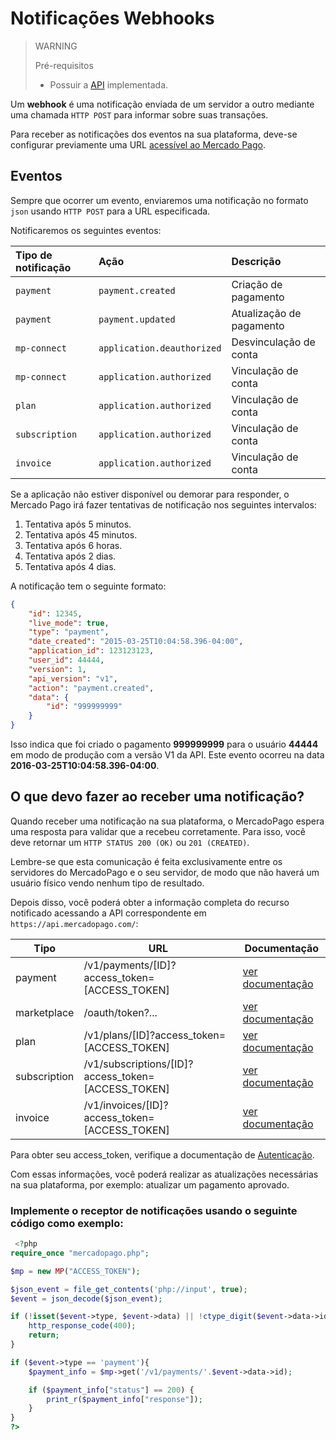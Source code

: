 # Notificações Webhooks

> WARNING
>
> Pré-requisitos
>
> * Possuir a [API](/guides/payments/api/introduction.pt.md) implementada.

Um **webhook** é uma notificação enviada de um servidor a outro mediante uma chamada `HTTP POST` para informar sobre suas transações.

Para receber as notificações dos eventos na sua plataforma, deve-se configurar previamente uma URL [acessível ao Mercado Pago](https://www.mercadopago.com/mla/account/webhooks).


## Eventos

Sempre que ocorrer um evento, enviaremos uma notificação no formato `json` usando `HTTP POST` para a URL especificada.

Notificaremos os seguintes eventos:


| Tipo de notificação  |           Ação             |         Descrição            |
| :------------------- | :------------------------- | :--------------------------- |
| `payment`            | `payment.created`          | Criação de pagamento         |
| `payment`            | `payment.updated`          | Atualização de pagamento     |
| `mp-connect`         | `application.deauthorized` | Desvinculação de conta       |
| `mp-connect`         | `application.authorized`   | Vinculação de conta          |
| `plan`               | `application.authorized`   | Vinculação de conta          |
| `subscription`       | `application.authorized`   | Vinculação de conta          |
| `invoice`            | `application.authorized`   | Vinculação de conta          |

Se a aplicação não estiver disponível ou demorar para responder, o Mercado Pago irá fazer tentativas de notificação nos seguintes intervalos:

1. Tentativa após 5 minutos.
2. Tentativa após 45 minutos.
3. Tentativa após 6 horas.
4. Tentativa após 2 dias.
5. Tentativa após 4 dias.

A notificação tem o seguinte formato:

```json
{
    "id": 12345,
    "live_mode": true,
    "type": "payment",
    "date_created": "2015-03-25T10:04:58.396-04:00",
    "application_id": 123123123,
    "user_id": 44444,
    "version": 1,
    "api_version": "v1",
    "action": "payment.created",
    "data": {
        "id": "999999999"
    }
}
```

Isso indica que foi criado o pagamento **999999999** para o usuário **44444** em modo de produção com a versão V1 da API. Este evento ocorreu na data **2016-03-25T10:04:58.396-04:00**.


## O que devo fazer ao receber uma notificação?

Quando receber uma notificação na sua plataforma, o MercadoPago espera uma resposta para validar que a recebeu corretamente. Para isso, você deve retornar um `HTTP STATUS 200 (OK)` ou `201 (CREATED)`.

Lembre-se que esta comunicação é feita exclusivamente entre os servidores do MercadoPago e o seu servidor, de modo que não haverá um usuário físico vendo nenhum tipo de resultado.

Depois disso, você poderá obter a informação completa do recurso notificado acessando a API correspondente em `https://api.mercadopago.com/`:

Tipo         | URL                                                  | Documentação
------------ | -----------------------------------------------------| --------------------
payment      | /v1/payments/[ID]?access\_token=[ACCESS\_TOKEN]      | [ver documentação]()
marketplace  | /oauth/token?...                                     | [ver documentação]()
plan         | /v1/plans/[ID]?access\_token=[ACCESS\_TOKEN]         | [ver documentação]()
subscription | /v1/subscriptions/[ID]?access\_token=[ACCESS\_TOKEN] | [ver documentação]()
invoice      | /v1/invoices/[ID]?access\_token=[ACCESS\_TOKEN]      | [ver documentação]()

Para obter seu access_token, verifique a documentação de [Autenticação]().

Com essas informações, você poderá realizar as atualizações necessárias na sua plataforma, por exemplo: atualizar um pagamento aprovado.


### Implemente o receptor de notificações usando o seguinte código como exemplo:

```php
 <?php
require_once "mercadopago.php";

$mp = new MP("ACCESS_TOKEN");

$json_event = file_get_contents('php://input', true);
$event = json_decode($json_event);

if (!isset($event->type, $event->data) || !ctype_digit($event->data->id)) {
	http_response_code(400);
	return;
}

if ($event->type == 'payment'){
    $payment_info = $mp->get('/v1/payments/'.$event->data->id);

    if ($payment_info["status"] == 200) {
        print_r($payment_info["response"]);
    }
}
?>
```
